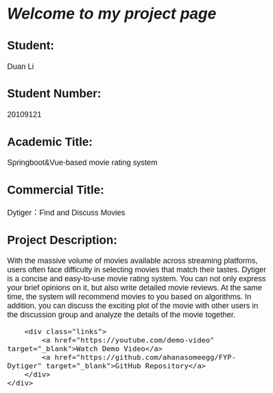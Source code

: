 <!DOCTYPE html>
<html lang="en">
<head>
    <meta charset="UTF-8">
    <meta name="viewport" content="width=device-width, initial-scale=1.0">
    <title>Project Showcase</title>
    <style>
        body {
            font-family: Arial, sans-serif;
            font-size: large;
            margin: 0;
            padding: 0;
        }
        .container {
            max-width: 800px;
            margin: 50px auto;
            padding: 20px;
        }
        img {
            width: 150px;
            height: 150px;
            border-radius: 5%;
            object-fit: cover;
        }
        .links a {
            display: block;
            margin: 10px 0;
            text-decoration: none;
            color: blue;
        }
        h1{
            font-style: italic;
        }
    </style>
</head>
<body>
    <div class="container">
        <h1>Welcome to my project page</h1>
        <p><h2>Student: </h2>Duan Li</p>
        <p><h2>Student Number: </h2>20109121</p>
        <p><h2>Academic Title:</h2>Springboot&Vue-based movie rating system</p>
        <p><h2>Commercial Title: </h2>Dytiger：Find and Discuss Movies</p>
        <p><h2>Project Description: </h2>With the massive volume of movies available across streaming platforms, users often face difficulty in selecting movies that match their tastes. Dytiger is a concise and easy-to-use movie rating system. You can not only express your brief opinions on it, but also write detailed movie reviews. At the same time, the system will recommend movies to you based on algorithms. In addition, you can discuss the exciting plot of the movie with other users in the discussion group and analyze the details of the movie together.</p>

        <div class="links">
            <a href="https://youtube.com/demo-video" target="_blank">Watch Demo Video</a>
            <a href="https://github.com/ahanasomeegg/FYP-Dytiger" target="_blank">GitHub Repository</a>
        </div>
    </div>
</body>
</html>
